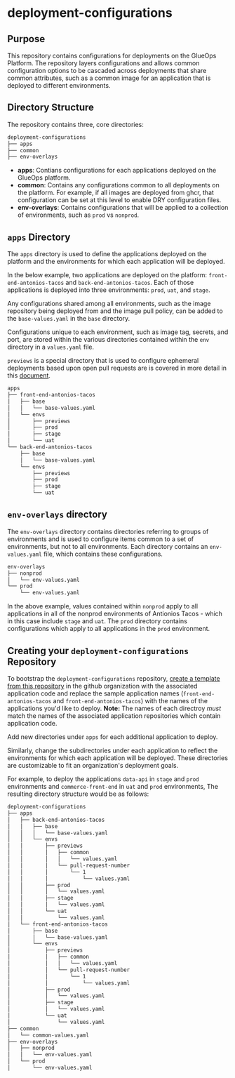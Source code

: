 # deployment-configurations

## Purpose

This repository contains configurations for deployments on the GlueOps Platform.  The repository layers configurations and allows common configuration options to be cascaded across deployments that share common attributes, such as a common image for an application that is deployed to different environments.

## Directory Structure

The repository contains three, core directories:

```sh
deployment-configurations
├── apps
├── common
├── env-overlays
```

* **apps**: Contians configurations for each applications deployed on the GlueOps platform.
* **common**: Contains any configurations common to all deployments on the platform.  For example, if all images are deployed from ghcr, that configuration can be set at this level to enable DRY configuration files.
* **env-overlays**: Contains configurations that will be applied to a collection of environments, such as `prod` vs `nonprod`.

## `apps` Directory

The `apps` directory is used to define the applications deployed on the platform and the environments for which each application will be deployed.

In the below example, two applications are deployed on the platform: `front-end-antonios-tacos` and `back-end-antonios-tacos`.  Each of those applications is deployed into three environments: `prod`, `uat`, and `stage`.

Any configurations shared among all environments, such as the image repository being deployed from and the image pull policy, can be added to the `base-values.yaml` in the `base` directory.

Configurations unique to each environment, such as image tag, secrets, and port, are stored within the various directories contained within the `env` directory in a `values.yaml` file.

`previews` is a special directory that is used to configure ephemeral deployments based upon open pull requests are is covered in more detail in this [document](tbd).

```sh
apps
├── front-end-antonios-tacos
│   ├── base
│   │   └── base-values.yaml
│   └── envs
│       ├── previews
│       ├── prod
│       ├── stage
│       └── uat
└── back-end-antonios-tacos
    ├── base
    │   └── base-values.yaml
    └── envs
        ├── previews
        ├── prod
        ├── stage
        └── uat
```

## `env-overlays` directory

The `env-overlays` directory contains directories referring to groups of environments and is used to configure items common to a set of environments, but not to all environments.  Each directory contains an `env-values.yaml` file, which contains these configurations.

```sh
env-overlays
├── nonprod
│   └── env-values.yaml
└── prod
    └── env-values.yaml
```

In the above example, values contained within `nonprod` apply to all applications in all of the nonprod environments of Antionios Tacos - which in this case include `stage` and `uat`.
The `prod` directory contains configurations which apply to all applications in the `prod` environment.

## Creating your `deployment-configurations` Repository

To bootstrap the `deployment-configurations` repository, [create a template from this repository](https://github.com/new?template_name=deployment-configurations&template_owner=GlueOps) in the github organization with the associated application code and replace the sample application names (`front-end-antonios-tacos` and `front-end-antonios-tacos`) with the names of the applications you'd like to deploy.
**Note:** The names of each directroy _must_ match the names of the associated application repositories which contain application code.

Add new directories under `apps` for each additional application to deploy.

Similarly, change the subdirectories under each application to reflect the environments for which each application will be deployed.  These directories are customizable to fit an organization's deployment goals.

For example, to deploy the applications `data-api` in `stage` and `prod` environments and `commerce-front-end` in `uat` and `prod` environments, The resulting directory structure would be as follows:

```sh
deployment-configurations
├── apps
│   ├── back-end-antonios-tacos
│   │   ├── base
│   │   │   └── base-values.yaml
│   │   └── envs
│   │       ├── previews
│   │       │   ├── common
│   │       │   │   └── values.yaml
│   │       │   └── pull-request-number
│   │       │       └── 1
│   │       │           └── values.yaml
│   │       ├── prod
│   │       │   └── values.yaml
│   │       ├── stage
│   │       │   └── values.yaml
│   │       └── uat
│   │           └── values.yaml
│   └── front-end-antonios-tacos
│       ├── base
│       │   └── base-values.yaml
│       └── envs
│           ├── previews
│           │   ├── common
│           │   │   └── values.yaml
│           │   └── pull-request-number
│           │       └── 1
│           │           └── values.yaml
│           ├── prod
│           │   └── values.yaml
│           ├── stage
│           │   └── values.yaml
│           └── uat
│               └── values.yaml
├── common
│   └── common-values.yaml
├── env-overlays
│   ├── nonprod
│   │   └── env-values.yaml
│   └── prod
│       └── env-values.yaml
```
